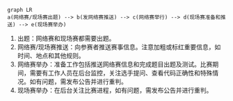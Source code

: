 
```mermaid
graph LR
a(网络赛/现场赛出题) --> b(发网络赛推送) --> c(网络赛举行) --> d(现场赛准备和推送) --> e(现场赛举办)
```

1. 出题：网络赛和现场赛都需要出题。
2. 网络赛/现场赛推送：向参赛者推送赛事信息。注意加粗或标红重要信息，如时间、地点和其他规则。
3. 网络赛举办：准备工作包括推送网络赛信息和完成题目出题及测试。比赛期间，需要有工作人员在后台监控，关注选手提问、查看代码正确性和特殊情况。如有问题，需发布公告并进行重判。
4. 现场赛举办：在后台关注比赛进程，如有问题，需发布公告并进行重判。
